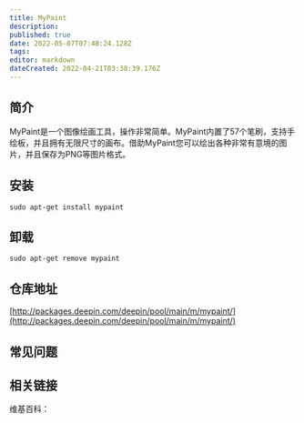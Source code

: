 ```yaml
---
title: MyPaint
description: 
published: true
date: 2022-05-07T07:48:24.128Z
tags: 
editor: markdown
dateCreated: 2022-04-21T03:38:39.176Z
---
```


## 简介

MyPaint是一个图像绘画工具，操作非常简单。MyPaint内置了57个笔刷，支持手绘板，并且拥有无限尺寸的画布。借助MyPaint您可以绘出各种非常有意境的图片，并且保存为PNG等图片格式。

## 安装

`sudo apt-get install mypaint`

## 卸载

`sudo apt-get remove mypaint`

## 仓库地址

[http://packages.deepin.com/deepin/pool/main/m/mypaint/](http://packages.deepin.com/deepin/pool/main/m/mypaint/)

## 常见问题

## 相关链接

维基百科：
